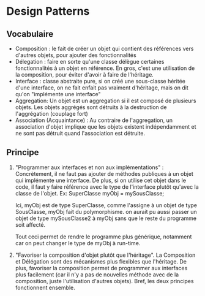 # Design Patterns

## Vocabulaire

- Composition : le fait de créer un objet qui contient
                des références vers d'autres objets,
                pour ajouter des fonctionnalités
- Délegation : faire en sorte qu'une classe délègue certaines
               fonctionnalités à un objet en référence.
               En gros, c'est une utilisation de la composition,
               pour éviter d'avoir à faire de l'héritage.
- Interface : classe abstraite pure, si on créé une sous-classe
              héritée d'une interface, on ne fait enfait pas vraiment
              d'héritage, mais on dit qu'on "implémente une interface"
- Aggregation: Un objet est un aggregation si il est composé
               de plusieurs objets. Les objets aggrégés sont détruits
               à la destruction de l'aggrégation (couplage fort)
- Association (Acquaintance) : Au contraire de l'aggregation, un association
               d'objet implique que les objets existent indépendamment
               et ne sont pas détruit quand l'association est
               détruite.

## Principe
1. "Programmer aux interfaces et non aux implémentations" :
    Concrètement, il ne faut pas ajouter de méthodes publiques
    à un objet qui implémente une interface. De plus, si on utilise
    cet objet dans le code, il faut y faire référence avec
    le type de l'interface plutôt qu'avec la classe de l'objet.
    Ex:
    SuperClasse myObj = mySousClasse;

    Ici, myObj est de type SuperClasse, comme l'assigne à un objet
    de type SousClasse, myObj fait du polymorphisme. on aurait pu
    aussi passer un objet de type mySousClasse2 à myObj sans que
    le reste du programme soit affecté.

    Tout ceci permet de rendre le programme plus générique, notamment
    car on peut changer le type de myObj à run-time.

2. "Favoriser la composition d'objet plutôt que l'héritage".
    La Composition et Délégation sont des mécanismes plus flexibles
    que l'héritage. De plus, favoriser la composition permet de
    programmer aux interfaces plus facilement (car il n'y a pas de
    nouvelles méthode avec de la composition, juste l'utilisation
    d'autres objets).
    Bref, les deux principes fonctionnent ensemble.

    
